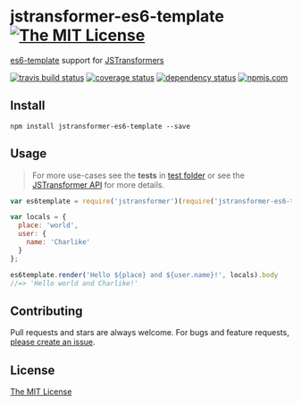 # jstransformer-es6-template [![The MIT License][license-img]][license-url]

[es6-template](https://github.com/tunnckoCore/es6-template) support for [JSTransformers][jstransformers-url]

[![travis build status][travis-img]][travis-url] [![coverage status][coveralls-img]][coveralls-url] [![dependency status][david-img]][david-url] [![npmjs.com][npmjs-img]][npmjs-url]


## Install
```
npm install jstransformer-es6-template --save
```


## Usage
> For more use-cases see the **tests** in [test folder](./test) or see the [JSTransformer API](http://github.com/jstransformers/jstransformer#api) for more details.

```js
var es6template = require('jstransformer')(require('jstransformer-es6-template'));

var locals = {
  place: 'world',
  user: {
    name: 'Charlike'
  }
};

es6template.render('Hello ${place} and ${user.name}!', locals).body
//=> 'Hello world and Charlike!'
```


## Contributing
Pull requests and stars are always welcome. For bugs and feature requests, [please create an issue](https://github.com/jstransformers/jstransformer-es6-template/issues/new).


## License
[The MIT License][license-url]


[npmjs-url]: https://www.npmjs.com/package/jstransformer-es6-template
[npmjs-img]: https://img.shields.io/npm/v/jstransformer-es6-template.svg

[license-url]: ./LICENSE
[license-img]: https://img.shields.io/badge/license-MIT-blue.svg

[travis-url]: https://travis-ci.org/jstransformers/jstransformer-es6-template
[travis-img]: https://img.shields.io/travis/jstransformers/jstransformer-es6-template.svg

[coveralls-url]: https://coveralls.io/r/jstransformers/jstransformer-es6-template
[coveralls-img]: https://img.shields.io/coveralls/jstransformers/jstransformer-es6-template.svg

[david-url]: https://david-dm.org/jstransformers/jstransformer-es6-template
[david-img]: https://img.shields.io/david/jstransformers/jstransformer-es6-template.svg

[jstransformers-url]: http://github.com/jstransformers
